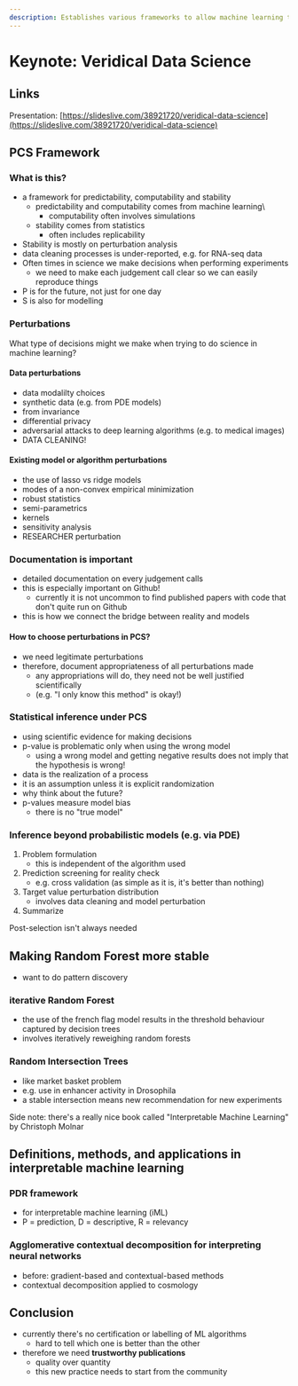 ```yaml
---
description: Establishes various frameworks to allow machine learning to advance science
---
```


# Keynote: Veridical Data Science

## Links

Presentation: [https://slideslive.com/38921720/veridical-data-science](https://slideslive.com/38921720/veridical-data-science)

## PCS Framework

### What is this?

* a framework for predictability, computability and stability
  * predictability and computability comes from machine learning\
    * computability often involves simulations
  * stability comes from statistics
    * often includes replicability
* Stability is mostly on perturbation analysis
* data cleaning processes is under-reported, e.g. for RNA-seq data
* Often times in science we make decisions when performing experiments
  * we need to make each judgement call clear so we can easily reproduce things
* P is for the future, not just for one day
* S is also for modelling

### Perturbations

What type of decisions might we make when trying to do science in machine learning?

#### Data perturbations

* data modalilty choices
* synthetic data \(e.g. from PDE models\)
* from invariance
* differential privacy
* adversarial attacks to deep learning algorithms \(e.g. to medical images\)
* DATA CLEANING!

#### Existing model or algorithm perturbations

* the use of lasso vs ridge models
* modes of a non-convex empirical minimization
* robust statistics
* semi-parametrics
* kernels
* sensitivity analysis
* RESEARCHER perturbation

### Documentation is important

* detailed documentation on every judgement calls
* this is especially important on Github!
  * currently it is not uncommon to find published papers with code that don't quite run on Github
* this is how we connect the bridge between reality and models

#### How to choose perturbations in PCS?

* we need legitimate perturbations
* therefore, document appropriateness of all perturbations made
  * any appropriations will do, they need not be well justified scientifically
  *  \(e.g. "I only know this method" is okay!\)

### Statistical inference under PCS

* using scientific evidence for making decisions
* p-value is problematic only when using the wrong model
  * using a wrong model and getting negative results does not imply that the hypothesis is wrong!
* data is the realization of a process
* it is an assumption unless it is explicit randomization
* why think about the future?
* p-values measure model bias
  * there is no "true model"

### Inference beyond probabilistic models \(e.g. via PDE\)

1. Problem formulation
   * this is independent of the algorithm used
2. Prediction screening for reality check
   * e.g. cross validation \(as simple as it is, it's better than nothing\)
3. Target value perturbation distribution
   * involves data cleaning and model perturbation
4. Summarize

Post-selection isn't always needed

## Making Random Forest more stable

* want to do pattern discovery

### iterative Random Forest

* the use of the french flag model results in the threshold behaviour captured by decision trees
* involves iteratively reweighing random forests

### Random Intersection Trees

* like market basket problem
* e.g. use in enhancer activity in Drosophila
* a stable intersection means new recommendation for new experiments

Side note: there's a really nice book called "Interpretable Machine Learning" by Christoph Molnar

## Definitions, methods, and applications in interpretable machine learning

### PDR framework 

* for interpretable machine learning \(iML\)
* P = prediction, D = descriptive, R = relevancy

### Agglomerative contextual decomposition for interpreting neural networks

* before: gradient-based and contextual-based methods
* contextual decomposition applied to cosmology

## Conclusion

* currently there's no certification or labelling of ML algorithms
  * hard to tell which one is better than the other
* therefore we need **trustworthy publications**
  * quality over quantity
  * this new practice needs to start from the community


